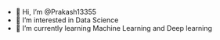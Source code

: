 - 👋 Hi, I’m @Prakash13355
- 👀 I’m interested in Data Science
- 🌱 I’m currently learning Machine Learning and Deep learning


<!---
Prakash13355/Prakash13355 is a ✨ special ✨ repository because its `README.md` (this file) appears on your GitHub profile.
You can click the Preview link to take a look at your changes.
--->
